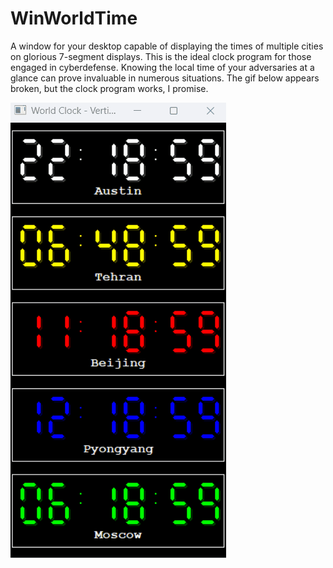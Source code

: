 # WinWorldTime
A window for your desktop capable of displaying the times of multiple cities on glorious 7-segment displays. This is the ideal clock program for those engaged in cyberdefense. Knowing the local time of your adversaries at a glance can prove invaluable in numerous situations.
The gif below appears broken, but the clock program works, I promise.


![screenshot](https://github.com/thermionik/WinWorldTime/blob/main/clock.gif)
